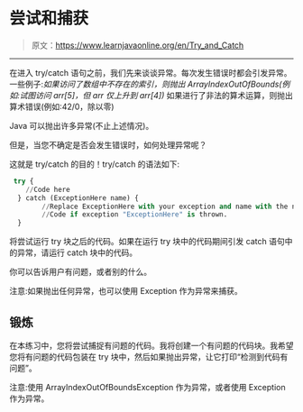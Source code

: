 # 尝试和捕获

> 原文：<https://www.learnjavaonline.org/en/Try_and_Catch>

* * *

在进入 try/catch 语句之前，我们先来谈谈异常。每次发生错误时都会引发异常。一些例子:*如果访问了数组中不存在的索引，则抛出 ArrayIndexOutOfBounds(例如:试图访问 arr[5]，但 arr 仅上升到 arr[4])* 如果进行了非法的算术运算，则抛出算术错误(例如:42/0，除以零)

Java 可以抛出许多异常(不止上述情况)。

但是，当您不确定是否会发生错误时，如何处理异常呢？

这就是 try/catch 的目的！try/catch 的语法如下:

```py
 try {
    //Code here
  } catch (ExceptionHere name) {
        //Replace ExceptionHere with your exception and name with the name of your exception.
        //Code if exception "ExceptionHere" is thrown.
  } 
```

将尝试运行 try 块之后的代码。如果在运行 try 块中的代码期间引发 catch 语句中的异常，请运行 catch 块中的代码。

你可以告诉用户有问题，或者别的什么。

注意:如果抛出任何异常，也可以使用 Exception 作为异常来捕获。

## 锻炼

在本练习中，您将尝试捕捉有问题的代码。我将创建一个有问题的代码块。我希望您将有问题的代码包装在 try 块中，然后如果抛出异常，让它打印“检测到代码有问题”。

注意:使用 ArrayIndexOutOfBoundsException 作为异常，或者使用 Exception 作为异常。